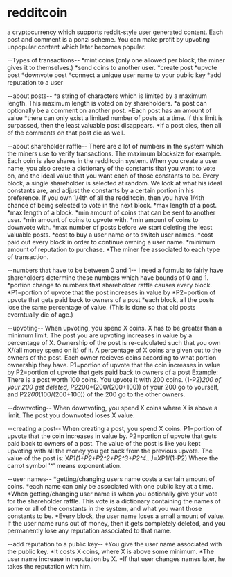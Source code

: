 redditcoin
==========
a cryptocurrency which supports reddit-style user generated content. Each post and comment is a ponzi scheme. You can make profit by upvoting unpopular content which later becomes popular.

--Types of transactions--
*mint coins (only one allowed per block, the miner gives it to themselves.)
*send coins to another user.
*create post
*upvote post
*downvote post
*connect a unique user name to your public key
*add reputation to a user

--about posts--
*a string of characters which is limited by a maximum length. This maximum length is voted on by shareholders.
*a post can optionally be a comment on another post.
*Each post has an amount of value
*there can only exist a limited number of posts at a time. If this limit is surpassed, then the least valuable post disappears. 
*If a post dies, then all of the comments on that post die as well.

--about shareholder raffle--
There are a lot of numbers in the system which the miners use to verify transactions. The maximum blocksize for example. Each coin is also shares in the redditcoin system. When you create a user name, you also create a dictionary of the constants that you want to vote on, and the ideal value that you want each of those constants to be.
Every block, a single shareholder is selected at random. We look at what his ideal constants are, and adjust the constants by a certain portion in his preference. 
If you own 1/4th of all the redditcoin, then you have 1/4th chance of being selected to vote in the next block.
*max length of a post.
*max length of a block.
*min amount of coins that can be sent to another user.
*min amount of coins to upvote with.
*min amount of coins to downvote with.
*max number of posts before we start deleting the least valuable posts.
*cost to buy a user name or to switch user names.
*cost paid out every block in order to continue owning a user name.
*minimum amount of reputation to purchase.
*The miner fee associated to each type of transaction.

--numbers that have to be between 0 and 1--
I need a formula to fairly have shareholders determine these numbers which have bounds of 0 and 1.
*portion change to numbers that shareholder raffle causes every block. 
*P1=portion of upvote that the post increases in value by
*P2=portion of upvote that gets paid back to owners of a post
*each block, all the posts lose the same percentage of value. (This is done so that old posts everntually die of age.) 

--upvoting--
When upvoting, you spend X coins. X has to be greater than a minimum limit. The post you are upvoting increases in value by a percentage of X. Ownership of the post is re-calculated such that you own X/(all money spend on it) of it. A percentage of X coins are given out to the owners of the post. Each owner recieves coins according to what portion ownership they have.
P1=portion of upvote that the coin increases in value by
P2=portion of upvote that gets paid back to owners of a post
Example: There is a post worth 100 coins. You upvote it with 200 coins. (1-P2)*200 of your 200 get deleted, P2*200*(200/(200+100)) of your 200 go to yourself, and P2*200*(100/(200+100)) of the 200 go to the other owners.

--downvoting--
When downvoting, you spend X coins where X is above a limit. The post you downvoted loses X value.

--creating a post--
When creating a post, you spend X coins.
P1=portion of upvote that the coin increases in value by.
P2=portion of upvote that gets paid back to owners of a post.
The value of the post is like you kept upvoting with all the money you get back from the previous upvote.
The value of the post is: X*P1(1+P2+P2^2+P2^3+P2^4...)=X*P1/(1-P2)
Where the carrot symbol '^' means exponentiation.

--user names--
*getting/changing users name costs a certain amount of coins. 
*each name can only be associated with one public key at a time.
*When getting/changing user name is when you optionally give your vote for the shareholder raffle. This vote is a dictionary containing the names of some or all of the constants in the system, and what you want those constants to be.
*Every block, the user name loses a small amount of value. If the user name runs out of money, then it gets completely deleted, and you permanently lose any reputation associated to that name.

--add reputation to a public key--
*You give the user name associated with the public key.
*It costs X coins, where X is above some minimum.
*The user name increase in reputation by X.
*If that user changes names later, he takes the reputation with him.